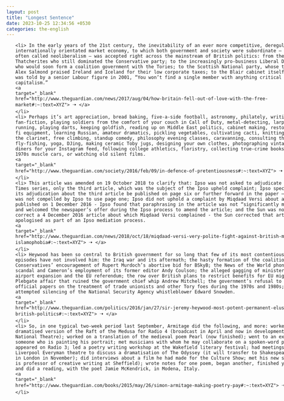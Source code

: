 ```yaml
---
layout: post
title: "Longest Sentence"
date: 2023-10-25 12:34:56 +0530
categories: the-english
---
```

<style>
    ol {
        width: 800px;
        margin: 0 auto;
    }
ol li {
    font-size: 18px;
    line-height: 1.5;
    padding-bottom: 8px;
}
</style>
<ol>

    <li> In the early years of the 21st century, the inevitability of an ever more competitive, deregulated, internationally orientated market economy, to which both government and society were subordinate – a doctrine often called neoliberalism – was accepted right across the mainstream of British politics: from the Thatcherites who still dominated the Conservative party; to the increasingly pro-business Liberal Democrats, who would soon form a coalition government with the Tories; to the Scottish National party, whose then leader Alex Salmond praised Ireland and Iceland for their low corporate taxes; to the Blair cabinet itself, where, I was told by a senior Labour figure in 2001, “You won’t find a single member with anything critical to say about capitalism.”
    <a 
    target="_blank" 
    href="http://www.theguardian.com/news/2017/aug/04/how-britain-fell-out-of-love-with-the-free-market#:~:text=XYZ"> 🠢 </a>
    </li>
    <li> Perhaps it’s art appreciation, bread baking, five-a-side football, astronomy, philately, writing erotic fan-fiction, playing soldiers from the comfort of your couch in Call of Duty, metal-detecting, larping, running, playing darts, keeping goldfish, reading up on Middle East politics, cabinet making, restoring old hi-fi equipment, learning Russian, amateur dramatics, pickling vegetables, cultivating cacti, knitting, learning the clarinet, free climbing, standup comedy, philosophy evening classes, caravanning, consulting the tarot, fly-fishing, yoga, DJing, making ceramic Toby jugs, designing your own clothes, photographing vintage American diners for your Instagram feed, following college athletics, floristry, collecting true-crime books, racing 1970s muscle cars, or watching old silent films.
    <a 
    target="_blank" 
    href="http://www.theguardian.com/society/2016/feb/09/in-defence-of-pretentiousness#:~:text=XYZ"> 🠢 </a>
    </li>
    <li> This article was amended on 19 October 2018 to clarify that: Ipso was not asked to adjudicate on the whole Times series, only the third article, which was the subject of the Ipso upheld complaint; Ipso specified that its adjudication about the third article be published on page six or further forward in the paper – the Times was not compelled by Ipso to use page one; Ipso did not uphold a complaint by Miqdaad Versi about a Sun article published on 1 December 2016 - Ipso found that paraphrasing in the article was not “significantly misleading” and welcomed the newspaper’s offer during the Ipso process to amend the article; and the Sun was not forced to correct a 4 December 2016 article about which Miqdaad Versi complained - the Sun corrected that article and apologised as part of an Ipso mediation process.
    <a 
    target="_blank" 
    href="http://www.theguardian.com/news/2018/oct/18/miqdaad-versi-very-polite-fight-against-british-media-islamophobia#:~:text=XYZ"> 🠢 </a>
    </li>
    <li> Heywood has been so central to British government for so long that few of its most contentious modern episodes have not involved him: the Iraq war and its aftermath; the hasty formation of the coalition; the Conservatives’ encouragement of Rupert Murdoch’s abortive bid for BSkyB; the News of the World phone-hacking scandal and Cameron’s employment of its former editor Andy Coulson; the alleged gagging of ministers over airport expansion and the EU referendum; the row over British plans to restrict benefits for EU migrants; the Plebgate affair that ruined the government chief whip Andrew Mitchell; the government’s refusal to release official papers on the treatment of trade unionists and other Tory foes during the 1970s and 1980s; the attempted silencing of the National Security Agency whistleblower Edward Snowden.
    <a 
    target="_blank" 
    href="http://www.theguardian.com/politics/2016/jan/27/sir-jeremy-heywood-most-potent-permanent-elusive-figure-british-politics#:~:text=XYZ"> 🠢 </a>
    </li>
    <li> So, in one typical two-week period last September, Armitage did the following, and more: worked on a dramatised version of the Raft of the Medusa for Radio 4 (broadcast in April and now in development at the National Theatre); worked on a translation of the medieval poem Pearl (now finished); went to an exhibition by someone who is painting his portrait; met musicians with whom he may collaborate on a spoken-word project; appeared on Radio 3; led a poetry writing workshop at the Wakefield literary festival; had meetings at the Liverpool Everyman theatre to discuss a dramatisation of The Odyssey (it will transfer to Shakespeare’s Globe in London in November); did interviews about a film he had made for the Culture Show; met his new students (he is professor of creative writing at Sheffield); wrote notes for one poem, began another, finished yet another; and did a reading, with the poet Jamie McKendrick, in Modena, Italy.
    <a 
    target="_blank" 
    href="http://www.theguardian.com/books/2015/may/26/simon-armitage-making-poetry-pay#:~:text=XYZ"> 🠢 </a>
    </li>